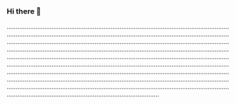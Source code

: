 ### Hi there 👋

.................................................................................................................................................................................................................................................................................................................................................................................................................................................................................................................................................................................................................................................................................................................................................................................................................................................................................................................................................................................................................................................................................................................................................................................................................................................